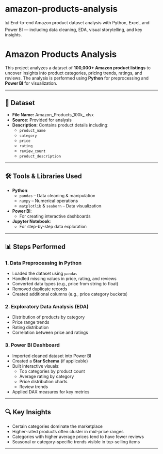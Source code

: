 # amazon-products-analysis
📊 End-to-end Amazon product dataset analysis with Python, Excel, and Power BI — including data cleaning, EDA, visual storytelling, and key insights.
# Amazon Products Analysis

This project analyzes a dataset of **100,000+ Amazon product listings** to uncover insights into product categories, pricing trends, ratings, and reviews. The analysis is performed using **Python** for preprocessing and **Power BI** for visualization.

---

## 📂 Dataset
- **File Name:** Amazon_Products_100k_.xlsx
- **Source:** Provided for analysis
- **Description:** Contains product details including:
  - `product_name`
  - `category`
  - `price`
  - `rating`
  - `review_count`
  - `product_description`

---

## 🛠 Tools & Libraries Used
- **Python**:
  - `pandas` – Data cleaning & manipulation
  - `numpy` – Numerical operations
  - `matplotlib` & `seaborn` – Data visualization
- **Power BI**:
  - For creating interactive dashboards
- **Jupyter Notebook**:
  - For step-by-step data exploration

---

## 📊 Steps Performed

### **1. Data Preprocessing in Python**
- Loaded the dataset using `pandas`
- Handled missing values in price, rating, and reviews
- Converted data types (e.g., price from string to float)
- Removed duplicate records
- Created additional columns (e.g., price category buckets)

### **2. Exploratory Data Analysis (EDA)**
- Distribution of products by category
- Price range trends
- Rating distribution
- Correlation between price and ratings

### **3. Power BI Dashboard**
- Imported cleaned dataset into Power BI
- Created a **Star Schema** (if applicable)
- Built interactive visuals:
  - Top categories by product count
  - Average rating by category
  - Price distribution charts
  - Review trends
- Applied DAX measures for key metrics

---

## 🔍 Key Insights
- Certain categories dominate the marketplace
- Higher-rated products often cluster in mid-price ranges
- Categories with higher average prices tend to have fewer reviews
- Seasonal or category-specific trends visible in top-selling items

---

